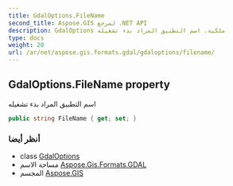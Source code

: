 ```yaml
---
title: GdalOptions.FileName
second_title: Aspose.GIS لمرجع .NET API
description: GdalOptions ملكية. اسم التطبيق المراد بدء تشغيله
type: docs
weight: 20
url: /ar/net/aspose.gis.formats.gdal/gdaloptions/filename/
---
```

## GdalOptions.FileName property

اسم التطبيق المراد بدء تشغيله

```csharp
public string FileName { get; set; }
```

### أنظر أيضا

* class [GdalOptions](../)
* مساحة الاسم [Aspose.Gis.Formats.GDAL](../../gdaloptions/)
* المجسم [Aspose.GIS](../../../)


